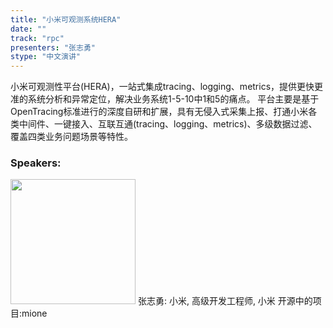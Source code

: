 ```yaml
---
title: "小米可观测系统HERA"
date: "" 
track: "rpc"
presenters: "张志勇"
stype: "中文演讲"
---
```

小米可观测性平台(HERA)，一站式集成tracing、logging、metrics，提供更快更准的系统分析和异常定位，解决业务系统1-5-10中1和5的痛点。 
平台主要是基于OpenTracing标准进行的深度自研和扩展，具有无侵入式采集上报、打通小米各类中间件、一键接入、互联互通(tracing、logging、metrics)、多级数据过滤、覆盖四类业务问题场景等特性。
 ### Speakers: 
 <img src="images/speaker/1182.png" width="200" />
 张志勇: 小米, 高级开发工程师, 小米  开源中的项目:mione
 